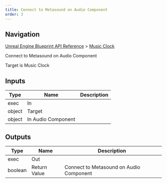 ```yaml
---
title: Connect to Metasound on Audio Component
order: 3
---
```

## Navigation

[Unreal Engine Blueprint API Reference](https://dev.epicgames.com/documentation/en-us/unreal-engine/BlueprintAPI) > [Music Clock](https://dev.epicgames.com/documentation/en-us/unreal-engine/BlueprintAPI/MusicClock)

Connect to Metasound on Audio Component

Target is Music Clock

## Inputs

| Type | Name | Description |
| --- | --- | --- |
| exec | In |  |
| object | Target |  |
| object | In Audio Component |  |

## Outputs

| Type | Name | Description |
| --- | --- | --- |
| exec | Out |  |
| boolean | Return Value | Connect to Metasound on Audio Component |
